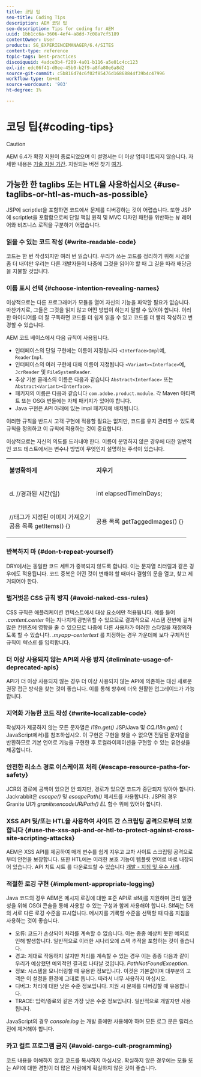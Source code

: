 ```yaml
---
title: 코딩 팁
seo-title: Coding Tips
description: AEM 코딩 팁
seo-description: Tips for coding for AEM
uuid: 1bb1cc6a-3606-4ef4-a8dd-7c08a7cf5189
contentOwner: User
products: SG_EXPERIENCEMANAGER/6.4/SITES
content-type: reference
topic-tags: best-practices
discoiquuid: 4adce3b4-f209-4a01-b116-a5e01c4cc123
exl-id: edc06f41-d0ee-45b0-b2f9-a8fa80e6a8d2
source-git-commit: c5b816d74c6f02f85476d16868844f39b4c47996
workflow-type: tm+mt
source-wordcount: '903'
ht-degree: 1%

---
```


# 코딩 팁{#coding-tips}

>[!CAUTION]
>
>AEM 6.4가 확장 지원이 종료되었으며 이 설명서는 더 이상 업데이트되지 않습니다. 자세한 내용은 [기술 지원 기간](https://helpx.adobe.com/kr/support/programs/eol-matrix.html). 지원되는 버전 찾기 [여기](https://experienceleague.adobe.com/docs/).

## 가능한 한 taglibs 또는 HTL을 사용하십시오 {#use-taglibs-or-htl-as-much-as-possible}

JSP에 scriptlet을 포함하면 코드에서 문제를 디버깅하는 것이 어렵습니다. 또한 JSP에 scriptlet을 포함함으로써 단일 책임 원칙 및 MVC 디자인 패턴을 위반하는 뷰 레이어와 비즈니스 로직을 구분하기 어렵습니다.

### 읽을 수 있는 코드 작성 {#write-readable-code}

코드는 한 번 작성되지만 여러 번 읽습니다. 우리가 쓰는 코드를 정리하기 위해 시간을 좀 더 내야만 우리는 다른 개발자들이 나중에 그것을 읽어야 할 때 그 길을 따라 배당금을 지불할 것입니다.

### 이름 표시 선택 {#choose-intention-revealing-names}

이상적으로는 다른 프로그래머가 모듈을 열어 자신의 기능을 파악할 필요가 없습니다. 마찬가지로, 그들은 그것을 읽지 않고 어떤 방법이 하는지 말할 수 있어야 합니다. 이러한 아이디어를 더 잘 구독하면 코드를 더 쉽게 읽을 수 있고 코드를 더 빨리 작성하고 변경할 수 있습니다.

AEM 코드 베이스에서 다음 규칙이 사용됩니다.


* 인터페이스의 단일 구현에는 이름이 지정됩니다 `<Interface>Impl`예, `ReaderImpl`.
* 인터페이스의 여러 구현에 대해 이름이 지정됩니다 `<Variant><Interface>`예, `JcrReader` 및 `FileSystemReader`.
* 추상 기본 클래스의 이름은 다음과 같습니다 `Abstract<Interface>` 또는 `Abstract<Variant><Interface>`.
* 패키지의 이름은 다음과 같습니다 `com.adobe.product.module`.  각 Maven 아티팩트 또는 OSGi 번들에는 자체 패키지가 있어야 합니다.
* Java 구현은 API 아래에 있는 impl 패키지에 배치됩니다.


이러한 규칙을 반드시 고객 구현에 적용할 필요는 없지만, 코드를 유지 관리할 수 있도록 규칙을 정의하고 이 규칙에 적용하는 것이 중요합니다.

이상적으로는 자신의 의도를 드러내야 한다. 이름이 분명하지 않은 경우에 대한 일반적인 코드 테스트에서는 변수나 방법이 무엇인지 설명하는 주석이 있습니다.

<table> 
 <tbody> 
  <tr> 
   <td><p><strong>불명확하게</strong></p> </td> 
   <td><p><strong>지우기</strong></p> </td> 
  </tr> 
  <tr> 
   <td><p>d. //경과된 시간(일)</p> </td> 
   <td><p>int elapsedTimeInDays;</p> </td> 
  </tr> 
  <tr> 
   <td><p>//태그가 지정된 이미지 가져오기<br /> 공용 목록 getItems() {}</p> </td> 
   <td><p>공용 목록 getTaggedImages() {}</p> </td> 
  </tr> 
 </tbody> 
</table>

### 반복하지 마  {#don-t-repeat-yourself}

DRY에서는 동일한 코드 세트가 중복되지 않도록 합니다. 이는 문자열 리터럴과 같은 경우에도 적용됩니다. 코드 중복은 어떤 것이 변해야 할 때마다 결함의 문을 열고, 찾고 제거되어야 한다.

### 벌거벗은 CSS 규칙 방지 {#avoid-naked-css-rules}

CSS 규칙은 애플리케이션 컨텍스트에서 대상 요소에만 적용됩니다. 예를 들어 *.content.center* 이는 지나치게 광범위할 수 있으므로 결과적으로 시스템 전반에 걸쳐 많은 컨텐츠에 영향을 줄 수 있으므로 나중에 다른 사용자가 이러한 스타일을 재정의하도록 할 수 있습니다. *.myapp-centertext* 를 지정하는 경우 가운데에 보다 구체적인 규칙이 *텍스트* 를 입력합니다.

### 더 이상 사용되지 않는 API의 사용 방지 {#eliminate-usage-of-deprecated-apis}

API가 더 이상 사용되지 않는 경우 더 이상 사용되지 않는 API에 의존하는 대신 새로운 권장 접근 방식을 찾는 것이 좋습니다. 이를 통해 향후에 더욱 원활한 업그레이드가 가능합니다.

### 지역화 가능한 코드 작성 {#write-localizable-code}

작성자가 제공하지 않는 모든 문자열은 *I18n.get()* JSP/Java 및 *CQ.I18n.get()* ( JavaScript에서)를 참조하십시오. 이 구현은 구현을 찾을 수 없으면 전달된 문자열을 반환하므로 기본 언어로 기능을 구현한 후 로컬라이제이션을 구현할 수 있는 유연성을 제공합니다.

### 안전한 리소스 경로 이스케이프 처리 {#escape-resource-paths-for-safety}

JCR의 경로에 공백이 있으면 안 되지만, 경로가 있으면 코드가 중단되지 않아야 합니다. Jackrabbit은 *escape()* 및 *escapePath()* 메서드를 사용합니다. JSP의 경우 Granite UI가 *granite:encodeURIPath() EL* 함수 위에 있어야 합니다.

### XSS API 및/또는 HTL을 사용하여 사이트 간 스크립팅 공격으로부터 보호합니다 {#use-the-xss-api-and-or-htl-to-protect-against-cross-site-scripting-attacks}

AEM은 XSS API를 제공하여 매개 변수를 쉽게 지우고 교차 사이트 스크립팅 공격으로부터 안전을 보장합니다. 또한 HTL에는 이러한 보호 기능이 템플릿 언어로 바로 내장되어 있습니다. API 치트 시트 를 다운로드할 수 있습니다 [개발 - 지침 및 우수 사례](/help/sites-developing/dev-guidelines-bestpractices.md).

### 적절한 로깅 구현 {#implement-appropriate-logging}

Java 코드의 경우 AEM은 메시지 로깅에 대한 표준 API로 slf4j를 지원하며 관리 일관성을 위해 OSGi 콘솔을 통해 사용할 수 있는 구성과 함께 사용해야 합니다. Slf4j는 5개의 서로 다른 로깅 수준을 표시합니다. 메시지를 기록할 수준을 선택할 때 다음 지침을 사용하는 것이 좋습니다.

* 오류: 코드가 손상되어 처리를 계속할 수 없습니다. 이는 종종 예상치 못한 예외로 인해 발생합니다. 일반적으로 이러한 시나리오에 스택 추적을 포함하는 것이 좋습니다.
* 경고: 제대로 작동하지 않지만 처리를 계속할 수 있는 경우 이는 종종 다음과 같이 우리가 예상했던 예외적인 결과로 나타날 것입니다. *PathNotFoundException*.
* 정보: 시스템을 모니터링할 때 유용한 정보입니다. 이것은 기본값이며 대부분의 고객은 이 설정을 환경에 그대로 둡니다. 따라서 너무 사용하지 마십시오.
* 디버그: 처리에 대한 낮은 수준 정보입니다. 지원 시 문제를 디버깅할 때 유용합니다.
* TRACE: 입력/종료와 같은 가장 낮은 수준 정보입니다. 일반적으로 개발자만 사용됩니다.

JavaScript의 경우 *console.log* 는 개발 중에만 사용해야 하며 모든 로그 문은 릴리스 전에 제거해야 합니다.

### 카고 컬트 프로그램 금지 {#avoid-cargo-cult-programming}

코드 내용을 이해하지 않고 코드를 복사하지 마십시오. 확실하지 않은 경우에는 모듈 또는 API에 대한 경험이 더 많은 사람에게 확실하지 않은 것이 좋습니다.
